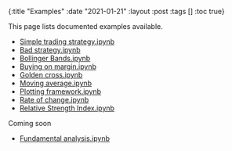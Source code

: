 {:title "Examples"
:date "2021-01-21"
:layout :post
:tags []
:toc true}

<style>
/* table styles */
table, th, td {
  border: 1px solid black;
  padding: 5px;
}
td {
  padding: 10px;
}
</style>

This page lists documented examples available.

- [Simple trading strategy.ipynb](https://github.com/clojure-finance/clojure-backtesting/blob/master/examples/Simple%20trading%20strategy.ipynb)
- [Bad strategy.ipynb](https://github.com/clojure-finance/clojure-backtesting/blob/master/examples/Bad%20strategy.ipynb)
- [Bollinger Bands.ipynb](https://github.com/clojure-finance/clojure-backtesting/blob/master/examples/Bollinger%20Bands.ipynb)
- [Buying on margin.ipynb](https://github.com/clojure-finance/clojure-backtesting/blob/master/examples/Buying%20on%20margin.ipynb)
- [Golden cross.ipynb](https://github.com/clojure-finance/clojure-backtesting/blob/master/examples/Golden%20cross.ipynb)
- [Moving average.ipynb](https://github.com/clojure-finance/clojure-backtesting/blob/master/examples/Moving%20average.ipynb)
- [Plotting framework.ipynb](https://github.com/clojure-finance/clojure-backtesting/blob/master/examples/Plotting%20framework.ipynb)
- [Rate of change.ipynb](https://github.com/clojure-finance/clojure-backtesting/blob/master/examples/Rate%20of%20change.ipynb)
- [Relative Strength Index.ipynb](https://github.com/clojure-finance/clojure-backtesting/blob/master/examples/Relative%20Strength%20Index.ipynb)

Coming soon

- [Fundamental analysis.ipynb](https://github.com/clojure-finance/clojure-backtesting/blob/master/examples/Fundamental%20analysis.ipynb)
